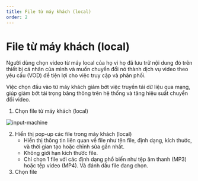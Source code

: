 ```yaml
---
title: File từ máy khách (local)
order: 2
---
```


# File từ máy khách (local)
Người dùng chọn video từ máy local của họ vì họ đã lưu trữ nội dung đó trên thiết bị cá nhân của mình và muốn chuyển đổi nó thành dịch vụ video theo yêu cầu (VOD) để tiện lợi cho việc truy cập và phân phối.

Việc chọn đầu vào từ máy khách giảm bớt việc truyền tải dữ liệu qua mạng, giúp giảm bớt tải trọng băng thông trên hệ thống và tăng hiệu suất chuyển đổi video.

1. Chọn file từ máy khách (local)

![input-machine](/images/media-vod/job-management/input-machine.png)

2. Hiển thị pop-up các file trong máy khách (local)
    - Hiển thị thông tin liên quan về file như tên file, định dạng, kích thước, và thời gian tạo hoặc chỉnh sửa gần nhất.
    - Không giới hạn kích thước file.
    - Chỉ chọn 1 file với các định dạng phổ biến như tệp âm thanh (MP3) hoặc tệp video (MP4). Và đánh dấu file đang chọn.
 3. Chọn file